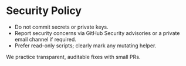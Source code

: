 # Security Policy

- Do not commit secrets or private keys.
- Report security concerns via GitHub Security advisories or a private email channel if required.
- Prefer read-only scripts; clearly mark any mutating helper.

We practice transparent, auditable fixes with small PRs.

